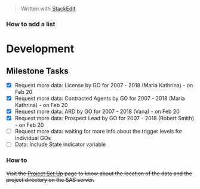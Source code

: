 > Written with [StackEdit](https://stackedit.io/).

### How to add a list

# Development

## Milestone Tasks
- [x] Request more data: License by GO for 2007 - 2018 (Maria Kathrina) - on Feb 20
- [x] Request more data: Contracted Agents by GO for 2007 - 2018 (Maria Kathrina) - on Feb 20
- [x] Request more data: ARD by GO for 2007 - 2018 (Vana) - on Feb 20
- [x] Request more data: Prospect Lead by GO for 2007 - 2018 (Robert Smith) - on Feb 20
- [ ] Request more data: waiting for more info about the trigger levels for individual GOs
- [ ] Data: Include State indicator variable

### How to 

~~Visit the [Project Set Up](https://nylgit.newyorklife.com/CDSA/Agent-Licensing/wikis/home) page to know about the location of the data and the project directory on the SAS server.~~
<!--stackedit_data:
eyJoaXN0b3J5IjpbNzYyNTEzMzU1LDM1NjQyMjQwOV19
-->